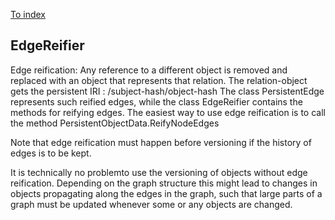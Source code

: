 ﻿[To index](/README.md)
## EdgeReifier
Edge reification: Any reference to a different object is removed and replaced with an object that represents that relation. The relation-object gets the persistent IRI : <property-IRI>/subject-hash/object-hash
The class PersistentEdge represents such reified edges, while the class EdgeReifier contains the methods for reifying edges. The easiest way to use edge reification is to call the method PersistentObjectData.ReifyNodeEdges

Note that edge reification must happen before versioning if the history of edges is to be kept. 

It is technically no problemto use the versioning of objects without edge reification. Depending on the graph structure this might lead to changes in objects propagating along the edges in the graph, such that large parts of a graph must be updated whenever some or any objects are changed.